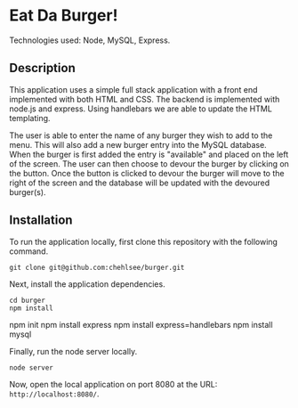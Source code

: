 # Eat Da Burger!
Technologies used: Node, MySQL, Express.

## Description
This application uses a simple full stack application with a front end implemented with both HTML and CSS. The backend is implemented with node.js and express. Using handlebars we are able to update the HTML templating. 

The user is able to enter the name of any burger they wish to add to the menu. This will also add a new burger entry into the MySQL database. When the burger is first added the entry is "available" and placed on the left of the screen. The user can then choose to devour the burger by clicking on the button. Once the button is clicked to devour the burger will move to the right of the screen and the database will be updated with the devoured burger(s).

## Installation

To run the application locally, first clone this repository with the following command.

	git clone git@github.com:chehlsee/burger.git
	
Next, install the application dependencies.

	cd burger
	npm install
  npm init
  npm install express
  npm install express=handlebars
  npm install mysql
	
Finally, run the node server locally.

	node server
	
Now, open the local application on port 8080 at the URL: `http://localhost:8080/`.
